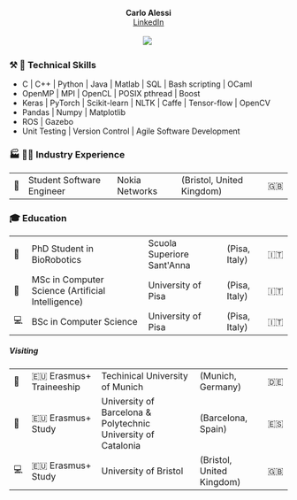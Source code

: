 <p align="center">
  <b>Carlo Alessi</b><br>
  <a href="https://www.linkedin.com/in/carlo-alessi/">LinkedIn</a>
  <br><br>
  <img src="http://s.4cdn.org/image/title/105.gif">
  <img src="">
</p>

### :hammer_and_pick: :wrench: Technical Skills
- C | C++ | Python | Java | Matlab | SQL | Bash scripting | OCaml
- OpenMP | MPI | OpenCL | POSIX pthread | Boost 
- Keras | PyTorch | Scikit-learn | NLTK | Caffe | Tensor-flow | OpenCV
- Pandas | Numpy | Matplotlib
- ROS | Gazebo
- Unit Testing | Version Control | Agile Software Development

### :factory: :man_scientist:  Industry Experience
| | | | | |
|-|-|-|-|-|
| :satellite: | Student Software Engineer | Nokia Networks | (Bristol, United Kingdom) | :uk: |

### :mortar_board: Education 
| |                                                   |                            |               |   |
|-|---------------------------------------------------|----------------------------|---------------|---|
| :robot: | PhD Student in BioRobotics                        | Scuola Superiore Sant'Anna | (Pisa, Italy) | :it:  |
| :brain: | MSc in Computer Science (Artificial Intelligence) | University of Pisa         | (Pisa, Italy) | :it:  |
| :computer: | BSc in Computer Science                           | University of Pisa         | (Pisa, Italy) | :it:  |

##### Visiting
| |                                                   |                            |               |   |
|-|---------------------------------------------------|----------------------------|---------------|---|
| :robot: | :eu: Erasmus+ Traineeship  | Techinical University of Munich | (Munich, Germany) | :de:  |
| :brain: | :eu: Erasmus+ Study | University of Barcelona & Polytechnic University of Catalonia  | (Barcelona, Spain) | :es:  |
| :computer: | :eu: Erasmus+ Study      | University of Bristol        | (Bristol, United Kingdom) | :uk:  |
